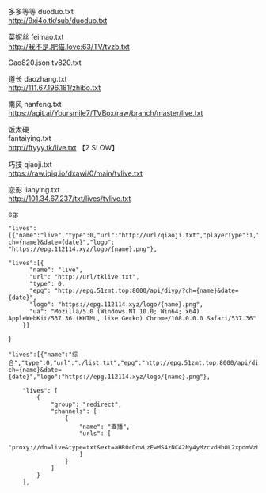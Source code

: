 多多等等 duoduo.txt    
http://9xi4o.tk/sub/duoduo.txt


菜妮丝 feimao.txt  
http://我不是.肥猫.love:63/TV/tvzb.txt  

Gao820.json tv820.txt  

道长 daozhang.txt  
http://111.67.196.181/zhibo.txt

南风 nanfeng.txt  
https://agit.ai/Yoursmile7/TVBox/raw/branch/master/live.txt

饭太硬   
fantaiying.txt  
http://ftyyy.tk/live.txt 【2 SLOW】


巧技 qiaoji.txt  
https://raw.iqiq.io/dxawi/0/main/tvlive.txt


恋影 lianying.txt  
http://101.34.67.237/txt/lives/tvlive.txt



eg:
```
"lives":[{"name":"live","type":0,"url":"http://url/qiaoji.txt","playerType":1,"epg":"http://epg.112114.xyz/?ch={name}&date={date}","logo": "https://epg.112114.xyz/logo/{name}.png"},
```

```
"lives":[{
      "name": "live",
      "url": "http://url/tklive.txt",
      "type": 0,
      "epg": "http://epg.51zmt.top:8000/api/diyp/?ch={name}&date={date}",
      "logo": "https://epg.112114.xyz/logo/{name}.png",
      "ua": "Mozilla/5.0 (Windows NT 10.0; Win64; x64) AppleWebKit/537.36 (KHTML, like Gecko) Chrome/108.0.0.0 Safari/537.36"
    }]

}

```

```
"lives":[{"name":"综合","type":0,"url":"./list.txt","epg":"http://epg.51zmt.top:8000/api/diyp/?ch={name}&date={date}","logo":"https://epg.112114.xyz/logo/{name}.png"},
```

```
    "lives": [
        {
            "group": "redirect",
            "channels": [
                {
                    "name": "直播",
                    "urls": [
                        "proxy://do=live&type=txt&ext=aHR0cDovLzEwMS4zNC42Ny4yMzcvdHh0L2xpdmVzL3R2bGl2ZS50eHQ="
                    ]
                }
            ]
        }
    ],
```    
